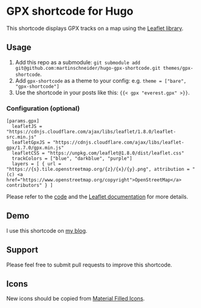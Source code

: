 # GPX shortcode for Hugo

This shortcode displays GPX tracks on a map using the [Leaflet library](https://leafletjs.com).

## Usage

1. Add this repo as a submodule: `git submodule add git@github.com:martinschneider/hugo-gpx-shortcode.git themes/gpx-shortcode`.
2. Add `gpx-shortcode` as a theme to your config: e.g. `theme = ["bare", "gpx-shortcode"]`
3. Use the shortcode in your posts like this: `{{< gpx "everest.gpx" >}}`.


### Configuration (optional)
```
[params.gpx]
  leafletJS = "https://cdnjs.cloudflare.com/ajax/libs/leaflet/1.8.0/leaflet-src.min.js"
  leafletGpxJS = "https://cdnjs.cloudflare.com/ajax/libs/leaflet-gpx/1.7.0/gpx.min.js"
  leafletCSS = "https://unpkg.com/leaflet@1.8.0/dist/leaflet.css"
  trackColors = ["blue", "darkblue", "purple"]
  layers = [ { url = "https://{s}.tile.openstreetmap.org/{z}/{x}/{y}.png", attribution = "(c) <a href="https://www.openstreetmap.org/copyright">OpenStreetMap</a> contributors" } ]
```

Please refer to the [code](layouts/shortcodes/gpx.html) and the [Leaflet documentation](https://leafletjs.com/) for more details.

## Demo
I use this shortcode on [my blog](https://www.grainsofsand.at).


## Support
Please feel free to submit pull requests to improve this shortcode.

## Icons

New icons should be copied from [Material Filled
Icons](https://icons8.com/icons/material).
